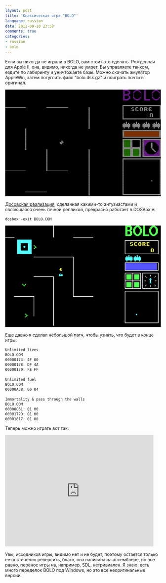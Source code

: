 ```yaml
---
layout: post
title: 'Классическая игра "BOLO"'
language: russian
date: 2012-09-10 23:58
comments: true
categories: 
- russian
- bolo
---
```

Если вы никогда не играли в BOLO, вам стоит это сделать. Рожденная для
Apple II, она, видимо, никогда не умрет. Вы управляете танком, ездите по
лабиринту и уничтожаете базы. Можно скачать эмулятор AppleWin, затем погуглить 
файл "bolo.dsk.gz" и поиграть почти в оригинал.

![](/images/blog/bolo/bolo-screenshot-applewin.png)

[Досовская реализация][], сделанная какими-то энтузиастами и являющаяся очень
точной репликой, прекрасно работает в DOSBox'е:

    dosbox -exit BOLO.COM

![](/images/blog/bolo/bolo-screenshot.png)

[Досовская реализация]: /images/blog/bolo/BOLO.COM

Еще давно я сделал небольшой [патч][], чтобы узнать, что будет в конце игры:

    Unlimited lives
    BOLO.COM
    00000174: 4F 00
    00000178: DF 4A
    00000179: FE FF

    Unlimited fuel
    BOLO.COM
    00000A38: 06 04

    Immortality & pass through the walls
    BOLO.COM
    00000C61: 01 00
    0000172D: 01 00
    00001817: 01 00

Теперь можно играть вот так:

<iframe width="480" height="360" src="http://www.youtube.com/embed/pcqygeYP4qs" frameborder="0" allowfullscreen></iframe>

[патч]: /images/blog/bolo/BOLO.XCK

Увы, исходников игры, видимо нет и не будет, поэтому остается только ее
постепенно реверсить, благо, она написана на ассемблере, но все равно,
перенос игры на, например, SDL, нетривиален. Я знаю, есть много
переделок BOLO под Windows, но это все неоригинальные версии.
